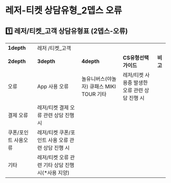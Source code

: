 # 레저-티켓 상담유형_2뎁스 오류

**1️⃣ 레저/티켓\_고객 상담유형표 (2뎁스-오류)**
--------------------------------

|  |  |  |  |  |
| --- | --- | --- | --- | --- |
| **1depth** | 레저 /티켓\_고객 | | | |
| **2depth** | **3depth** | **4depth** | **CS유형선택 가이드** | **비고** |
| 오류 | App 사용 오류 | 놀유니버스(야놀자)  큐패스  MIKI TOUR  기타 | 레저/티켓 사용중 발생한 오류 관련 상담 진행 시 |  |
| 결제 오류 | 레저/티켓 결제 오류 관련 상담 진행 시 |  |
| 쿠폰/포인트 사용오류 | 레저/티켓 쿠폰/포인트 사용 오류 관련 상담 진행 시 |  |
| 기타 | 레저/티켓 오류 관련 기타 상담 진행 시(\*사용 지양) |  |